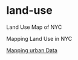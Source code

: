 # land-use
Land Use Map of NYC


Mapping Land Use in NYC

[Mapping urban Data](http://morphocode.com)
